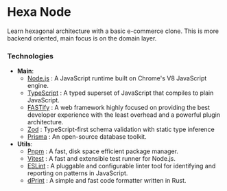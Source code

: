 # Hexa Node

Learn hexagonal architecture with a basic e-commerce clone.
This is more backend oriented, main focus is on the domain layer.

### Technologies

- **Main**:
  - [Node.js](https://nodejs.org/en/) : A JavaScript runtime built on Chrome's V8 JavaScript engine.
  - [TypeScript](https://www.typescriptlang.org/) : A typed superset of JavaScript that compiles to plain JavaScript.
  - [FASTify](https://www.fastify.io/) : A web framework highly focused on providing the best developer experience with the least overhead and a powerful plugin architecture.
  - [Zod](https://github.com/colinhacks/zod) : TypeScript-first schema validation with static type inference
  - [Prisma](https://www.prisma.io/) : An open-source database toolkit.
- **Utils**:
  - [Pnpm](https://pnpm.io/) : A fast, disk space efficient package manager.
  - [Vitest](https://vitest.dev/) : A fast and extensible test runner for Node.js.
  - [ESLint](https://eslint.org/) : A pluggable and configurable linter tool for identifying and reporting on patterns in JavaScript.
  - [dPrint](https://github.com/dprint/dprint) : A simple and fast code formatter written in Rust.
